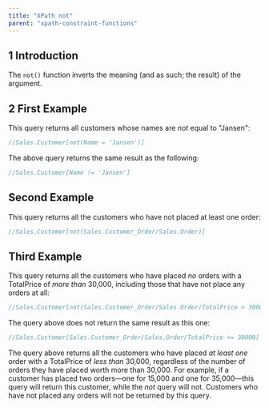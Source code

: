 ```yaml
---
title: "XPath not"
parent: "xpath-constraint-functions"
---
```


## 1 Introduction

The `not()` function inverts the meaning (and as such; the result) of the argument.

## 2 First Example

This query returns all customers whose names are *not* equal to "Jansen":

```java
//Sales.Customer[not(Name = 'Jansen')]
```

The above query returns the same result as the following:

```java
//Sales.Customer[Name != 'Jansen']
```

## Second Example

This query returns all the customers who have not placed at least one order:

```java
//Sales.Customer[not(Sales.Customer_Order/Sales.Order)]
```

## Third Example

This query returns all the customers who have placed *no* orders with a TotalPrice of *more than* 30,000, including those that have not place any orders at all:

```java
//Sales.Customer[not(Sales.Customer_Order/Sales.Order/TotalPrice > 30000)]
```

The query above does not return the same result as this one:

```java
//Sales.Customer[Sales.Customer_Order/Sales.Order/TotalPrice <= 30000]
```

The query above returns all the customers who have placed *at least one* order with a TotalPrice of *less than* 30,000, regardless of the number of orders they have placed worth more than 30,000. For example, if a customer has placed two orders—one for 15,000 and one for 35,000—this query will return this customer, while the *not* query will not. Customers who have not placed any orders will not be returned by this query.
